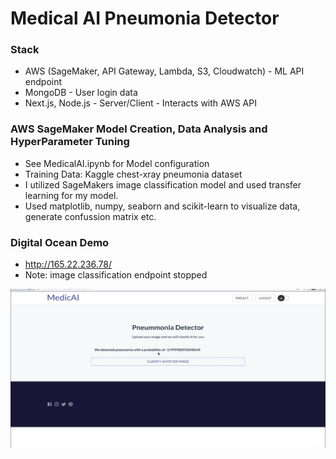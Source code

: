 # Medical AI Pneumonia Detector

### Stack
- AWS (SageMaker, API Gateway, Lambda, S3, Cloudwatch) - ML API endpoint
- MongoDB - User login data
- Next.js, Node.js - Server/Client - Interacts with AWS API
### AWS SageMaker Model Creation, Data Analysis and HyperParameter Tuning
- See MedicalAI.ipynb for Model configuration
- Training Data: Kaggle chest-xray pneumonia dataset
- I utilized SageMakers image classification model and used transfer learning for my model.
- Used matplotlib, numpy, seaborn and scikit-learn to visualize data, generate confussion matrix etc.

### Digital Ocean Demo
- http://165.22.236.78/
- Note: image classification endpoint stopped

![alt text](./githubdemo.JPG)

